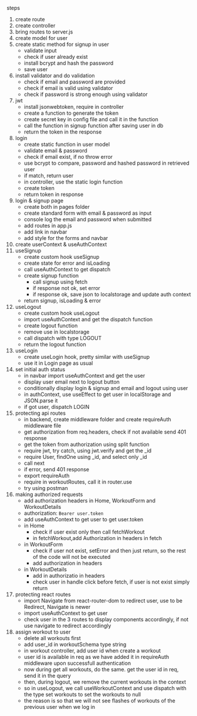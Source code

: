 steps
1. create route
2. create controller
3. bring routes to server.js
4. create model for user
5. create static method for signup in user
	- validate input
	- check if user already exist
	- install bcrypt and hash the password
	- save user
6. install validator and do validation
	- check if email and password are provided
	- check if email is valid using validator
	- check if password is strong enough using validator
7. jwt
	- install jsonwebtoken, require in controller
	- create a function to generate the token
	- create secret key in config file and call it in the function
	- call the function in signup function after saving user in db
	- return the token in the response
8. login
	- create static function in user model
	- validate email & password
	- check if email exist, if no throw error
	- use bcrypt to compare, password and hashed password in retrieved user
	- if match, return user
	- in controller, use the static login function
	- create token
	- return token in response
9. login & signup page
	- create both in pages folder
	- create standard form with email & password as input
	- console log the email and password when submitted
	- add routes in app.js
	- add link in navbar
	- add style for the forms and navbar
10. create userContext & useAuthContext
11. useSignup
	- create custom hook useSignup
	- create state for error and isLoading
	- call useAuthContext to get dispatch
	- create signup function
		- call signup using fetch
		- if response not ok, set error 
		- if response ok, save json to localstorage and update auth context
	- return signup, isLoading & error
12. useLogout
	- create custom hook useLogout
	- import useAuthContext and get the dispatch function
	- create logout function
	- remove use in localstorage
	- call dispatch with type LOGOUT
	- return the logout function
13. useLogin
	- create useLogin hook, pretty similar with useSignup
	- use it in Login page as usual
14. set initial auth status
	- in navbar import useAuthContext and get the user
	- display user email next to logout button
	- conditionally display login & signup and email and logout using user
	- in authContext, use useEffect to get user in localStorage and JSON.parse it
	- if got user, dispatch LOGIN
15. protecting api routes
	- in backend, create middleware folder and create requireAuth middleware file
	- get authorization from req.headers, check if not available send 401 response
	- get the token from authorization using split function
	- require jwt, try catch, using jwt.verify and get the _id
	- require User, findOne using _id, and select only _id
	- call next
	- if error, send 401 response
	- export requireAuth
	- require in workoutRoutes, call it in router.use
	- try using postman
16. making authorized requests
	- add authorization headers in Home, WorkoutForm and WorkoutDetails
	- authorization: `Bearer user.token`
	- add useAuthContext to get user to get user.token
	- in Home
		- check if user exist only then call fetchWorkout
		- in fetchWorkout,add Authorization in headers in fetch
	- in WorkoutForm
		- check if user not exist, setError and then just return, so the rest of the code will not be executed
		- add authorization in headers
	- in WorkoutDetails
		- add in authorizatio in headers
		- check user in handle click before fetch, if user is not exist simply return
17. protecting react routes
	- import Navigate from react-router-dom to redirect user, use to be Redirect, Navigate is newer
	- import useAuthContext to get user
	- check user in the 3 routes to display components accordingly, if not use navigate to redirect accordingly
17. assign workout to user
	- delete all workouts first
	- add user_id in workoutSchema type string
	- in workout controller, add user id when create a workout
	- user id is available in req as we have added it in requireAuth middleware upon successfull authentication
	- now during get all workouts, do the same. get the user id in req, send it in the query
	- then, during logout, we remove the current workouts in the context
	- so in useLogout, we call useWorkoutContext and use dispatch with the type set workouts to set the workouts to null
	- the reason is so that we will not see flashes of workouts of the previous user when we log in
	


